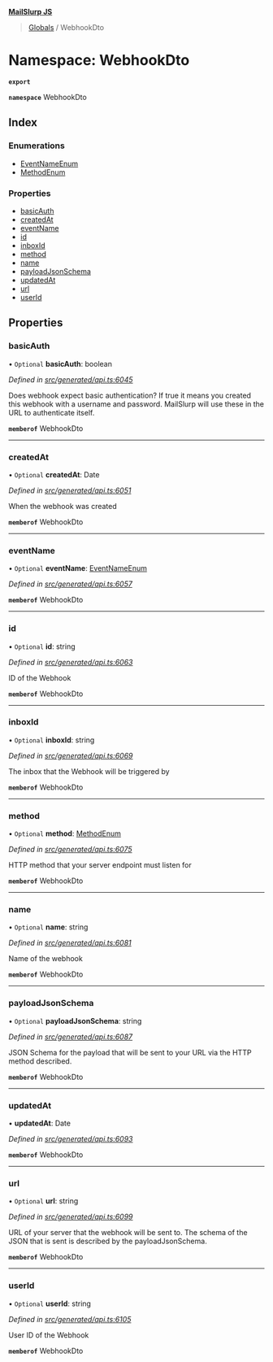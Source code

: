 **[MailSlurp JS](../README.md)**

> [Globals](../README.md) / WebhookDto

# Namespace: WebhookDto

**`export`** 

**`namespace`** WebhookDto

## Index

### Enumerations

* [EventNameEnum](../enums/webhookdto.eventnameenum.md)
* [MethodEnum](../enums/webhookdto.methodenum.md)

### Properties

* [basicAuth](webhookdto.md#basicauth)
* [createdAt](webhookdto.md#createdat)
* [eventName](webhookdto.md#eventname)
* [id](webhookdto.md#id)
* [inboxId](webhookdto.md#inboxid)
* [method](webhookdto.md#method)
* [name](webhookdto.md#name)
* [payloadJsonSchema](webhookdto.md#payloadjsonschema)
* [updatedAt](webhookdto.md#updatedat)
* [url](webhookdto.md#url)
* [userId](webhookdto.md#userid)

## Properties

### basicAuth

• `Optional` **basicAuth**: boolean

*Defined in [src/generated/api.ts:6045](https://github.com/mailslurp/mailslurp-client/blob/cce5bf2/src/generated/api.ts#L6045)*

Does webhook expect basic authentication? If true it means you created this webhook with a username and password. MailSlurp will use these in the URL to authenticate itself.

**`memberof`** WebhookDto

___

### createdAt

• `Optional` **createdAt**: Date

*Defined in [src/generated/api.ts:6051](https://github.com/mailslurp/mailslurp-client/blob/cce5bf2/src/generated/api.ts#L6051)*

When the webhook was created

**`memberof`** WebhookDto

___

### eventName

• `Optional` **eventName**: [EventNameEnum](../enums/webhookdto.eventnameenum.md)

*Defined in [src/generated/api.ts:6057](https://github.com/mailslurp/mailslurp-client/blob/cce5bf2/src/generated/api.ts#L6057)*

**`memberof`** WebhookDto

___

### id

• `Optional` **id**: string

*Defined in [src/generated/api.ts:6063](https://github.com/mailslurp/mailslurp-client/blob/cce5bf2/src/generated/api.ts#L6063)*

ID of the Webhook

**`memberof`** WebhookDto

___

### inboxId

• `Optional` **inboxId**: string

*Defined in [src/generated/api.ts:6069](https://github.com/mailslurp/mailslurp-client/blob/cce5bf2/src/generated/api.ts#L6069)*

The inbox that the Webhook will be triggered by

**`memberof`** WebhookDto

___

### method

• `Optional` **method**: [MethodEnum](../enums/webhookdto.methodenum.md)

*Defined in [src/generated/api.ts:6075](https://github.com/mailslurp/mailslurp-client/blob/cce5bf2/src/generated/api.ts#L6075)*

HTTP method that your server endpoint must listen for

**`memberof`** WebhookDto

___

### name

• `Optional` **name**: string

*Defined in [src/generated/api.ts:6081](https://github.com/mailslurp/mailslurp-client/blob/cce5bf2/src/generated/api.ts#L6081)*

Name of the webhook

**`memberof`** WebhookDto

___

### payloadJsonSchema

• `Optional` **payloadJsonSchema**: string

*Defined in [src/generated/api.ts:6087](https://github.com/mailslurp/mailslurp-client/blob/cce5bf2/src/generated/api.ts#L6087)*

JSON Schema for the payload that will be sent to your URL via the HTTP method described.

**`memberof`** WebhookDto

___

### updatedAt

•  **updatedAt**: Date

*Defined in [src/generated/api.ts:6093](https://github.com/mailslurp/mailslurp-client/blob/cce5bf2/src/generated/api.ts#L6093)*

**`memberof`** WebhookDto

___

### url

• `Optional` **url**: string

*Defined in [src/generated/api.ts:6099](https://github.com/mailslurp/mailslurp-client/blob/cce5bf2/src/generated/api.ts#L6099)*

URL of your server that the webhook will be sent to. The schema of the JSON that is sent is described by the payloadJsonSchema.

**`memberof`** WebhookDto

___

### userId

• `Optional` **userId**: string

*Defined in [src/generated/api.ts:6105](https://github.com/mailslurp/mailslurp-client/blob/cce5bf2/src/generated/api.ts#L6105)*

User ID of the Webhook

**`memberof`** WebhookDto
